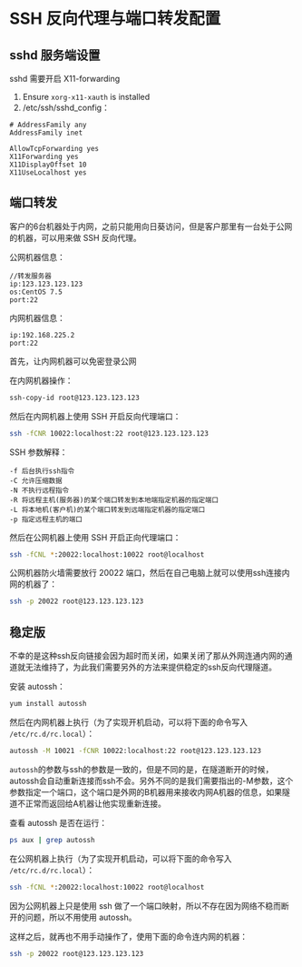 # SSH 反向代理与端口转发配置

## sshd 服务端设置

sshd 需要开启 X11-forwarding

1. Ensure `xorg-x11-xauth` is installed
2. /etc/ssh/sshd_config：

```
# AddressFamily any
AddressFamily inet

AllowTcpForwarding yes
X11Forwarding yes
X11DisplayOffset 10
X11UseLocalhost yes
```



## 端口转发



客户的6台机器处于内网，之前只能用向日葵访问，但是客户那里有一台处于公网的机器，可以用来做 SSH 反向代理。

公网机器信息：

```properties
//转发服务器
ip:123.123.123.123
os:CentOS 7.5
port:22
```

内网机器信息：

```properties
ip:192.168.225.2
port:22
```

首先，让内网机器可以免密登录公网

在内网机器操作：

```bash
ssh-copy-id root@123.123.123.123
```

然后在内网机器上使用 SSH 开启反向代理端口：

```bash
ssh -fCNR 10022:localhost:22 root@123.123.123.123
```

SSH 参数解释：

```
-f 后台执行ssh指令
-C 允许压缩数据
-N 不执行远程指令
-R 将远程主机(服务器)的某个端口转发到本地端指定机器的指定端口
-L 将本地机(客户机)的某个端口转发到远端指定机器的指定端口
-p 指定远程主机的端口
```

然后在公网机器上使用 SSH 开启正向代理端口：

````bash
ssh -fCNL *:20022:localhost:10022 root@localhost
````

公网机器防火墙需要放行 20022 端口，然后在自己电脑上就可以使用ssh连接内网的机器了：

```bash
ssh -p 20022 root@123.123.123.123
```



## 稳定版

不幸的是这种ssh反向链接会因为超时而关闭，如果关闭了那从外网连通内网的通道就无法维持了，为此我们需要另外的方法来提供稳定的ssh反向代理隧道。

安装 autossh：

```bash
yum install autossh
```

然后在内网机器上执行（为了实现开机启动，可以将下面的命令写入 `/etc/rc.d/rc.local`）：

```bash
autossh -M 10021 -fCNR 10022:localhost:22 root@123.123.123.123
```

`autossh`的参数与ssh的参数是一致的，但是不同的是，在隧道断开的时候，autossh会自动重新连接而ssh不会。另外不同的是我们需要指出的-M参数，这个参数指定一个端口，这个端口是外网的B机器用来接收内网A机器的信息，如果隧道不正常而返回给A机器让他实现重新连接。

查看 autossh 是否在运行：

```bash
ps aux | grep autossh
```

在公网机器上执行（为了实现开机启动，可以将下面的命令写入 `/etc/rc.d/rc.local`）：

```bash
ssh -fCNL *:20022:localhost:10022 root@localhost
```

因为公网机器上只是使用 ssh 做了一个端口映射，所以不存在因为网络不稳而断开的问题，所以不用使用 autossh。

这样之后，就再也不用手动操作了，使用下面的命令连内网的机器：

```bash
ssh -p 20022 root@123.123.123.123
```












